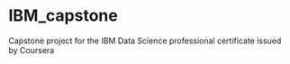 # IBM_capstone
Capstone project for the IBM Data Science professional certificate issued by Coursera

